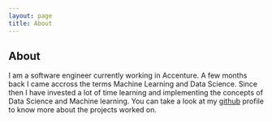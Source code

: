 ```yaml
---
layout: page
title: About
---
```

## About
I am a software engineer currently working in Accenture. A few months back I came accross the terms Machine Learning and Data Science. 
Since then I have invested a lot of time learning and implementing the concepts of Data Science and Machine learning. You can take a look at my [github](https://github.com/jinudaniel) profile to know more about the projects worked on.
